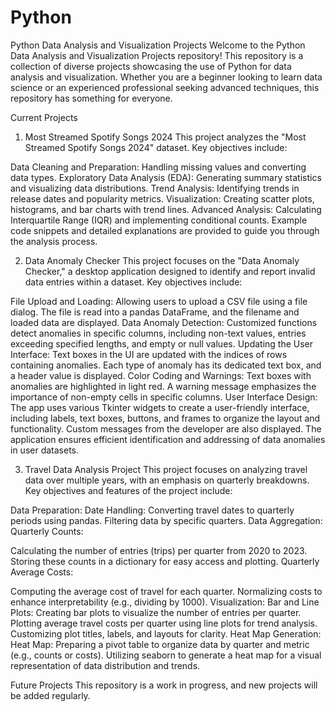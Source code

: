 # Python

Python Data Analysis and Visualization Projects
Welcome to the Python Data Analysis and Visualization Projects repository! This repository is a collection of diverse projects showcasing the use of Python for data analysis and visualization. Whether you are a beginner looking to learn data science or an experienced professional seeking advanced techniques, this repository has something for everyone.

Current Projects
1. Most Streamed Spotify Songs 2024
This project analyzes the "Most Streamed Spotify Songs 2024" dataset. Key objectives include:

Data Cleaning and Preparation: Handling missing values and converting data types.
Exploratory Data Analysis (EDA): Generating summary statistics and visualizing data distributions.
Trend Analysis: Identifying trends in release dates and popularity metrics.
Visualization: Creating scatter plots, histograms, and bar charts with trend lines.
Advanced Analysis: Calculating Interquartile Range (IQR) and implementing conditional counts.
Example code snippets and detailed explanations are provided to guide you through the analysis process.

2. Data Anomaly Checker
This project focuses on the "Data Anomaly Checker," a desktop application designed to identify and report invalid data entries within a dataset. Key objectives include:

File Upload and Loading: Allowing users to upload a CSV file using a file dialog. The file is read into a pandas DataFrame, and the filename and loaded data are displayed.
Data Anomaly Detection: Customized functions detect anomalies in specific columns, including non-text values, entries exceeding specified lengths, and empty or null values.
Updating the User Interface: Text boxes in the UI are updated with the indices of rows containing anomalies. Each type of anomaly has its dedicated text box, and a header value is displayed.
Color Coding and Warnings: Text boxes with anomalies are highlighted in light red. A warning message emphasizes the importance of non-empty cells in specific columns.
User Interface Design: The app uses various Tkinter widgets to create a user-friendly interface, including labels, text boxes, buttons, and frames to organize the layout and functionality. Custom messages from the developer are also displayed.
The application ensures efficient identification and addressing of data anomalies in user datasets.

3. Travel Data Analysis Project
This project focuses on analyzing travel data over multiple years, with an emphasis on quarterly breakdowns. Key objectives and features of the project include:

Data Preparation:
Date Handling:
Converting travel dates to quarterly periods using pandas.
Filtering data by specific quarters.
Data Aggregation:
Quarterly Counts:

Calculating the number of entries (trips) per quarter from 2020 to 2023.
Storing these counts in a dictionary for easy access and plotting.
Quarterly Average Costs:

Computing the average cost of travel for each quarter.
Normalizing costs to enhance interpretability (e.g., dividing by 1000).
Visualization:
Bar and Line Plots:
Creating bar plots to visualize the number of entries per quarter.
Plotting average travel costs per quarter using line plots for trend analysis.
Customizing plot titles, labels, and layouts for clarity.
Heat Map Generation:
Heat Map:
Preparing a pivot table to organize data by quarter and metric (e.g., counts or costs).
Utilizing seaborn to generate a heat map for a visual representation of data distribution and trends.

Future Projects
This repository is a work in progress, and new projects will be added regularly.
